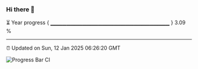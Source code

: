 ### Hi there 👋

⏳ Year progress { ▁▁▁▁▁▁▁▁▁▁▁▁▁▁▁▁▁▁▁▁▁▁▁▁▁▁▁▁▁▁ } 3.09 %

---

⏰ Updated on Sun, 12 Jan 2025 06:26:20 GMT

![Progress Bar CI](https://github.com/liununu/liununu/workflows/Progress%20Bar%20CI/badge.svg)
